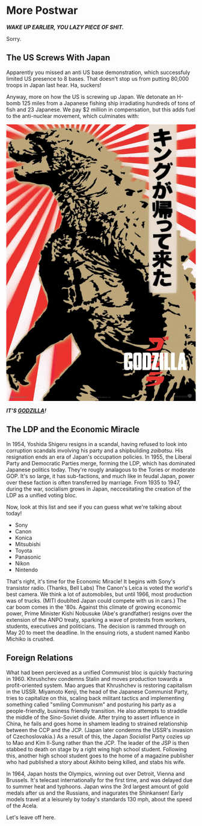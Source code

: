 # More Postwar

***WAKE UP EARLIER, YOU LAZY PIECE OF SHIT.***

Sorry.

## The US Screws With Japan

Apparently you missed an anti US base demonstration, which successfuly limited US presence to 8 bases. That doesn't stop us from putting 80,000 troops in Japan last hear. Ha, suckers!

Anyway, more on how the US is screwing up Japan. We detonate an H-bomb 125 miles from a Japanese fishing ship irradiating hundreds of tons of fish and 23 Japanese. We pay $2 million in compensation, but this adds fuel to the anti-nuclear movement, which culminates with:

![](../res/godzilla.jpg)

***IT'S [GODZILLA](www.youtube.com/watch?v=OX2VaVtFYfs)!***

## The LDP and the Economic Miracle

In 1954, Yoshida Shigeru resigns in a scandal, having refused to look into corruption scandals involving his party and a shipbuilding *zaibatsu*. His resignation ends an era of Japan's occupation policies. In 1955, the Liberal Party and Democratic Parties merge, forming the LDP, which has dominated Japanese politics today. They're rougly analagous to the Tories or moderate GOP. It's so large, it has sub-factions, and much like in feudal Japan, power over these faction is often transferred by marriage. From 1935 to 1947, during the war, socialism grows in Japan, neccesitating the creation of the LDP as a unified voting bloc.

Now, look at this list and see if you can guess what we're talking about today!

* Sony
* Canon
* Konica
* Mitsubishi
* Toyota
* Panasonic
* Nikon
* Nintendo

That's right, it's time for the Economic Miracle! It begins with Sony's transistor radio. (Thanks, Bell Labs) The Canon's Leica is voted the world's best camera. We think a lot of automobiles, but until 1966, most production was of trucks. (MITI doublted Japan could compete with us in cars.) The car boom comes in the '80s. Against this climate of growing economic power, Prime Minister Kishi Nobusuke (Abe's grandfather) resigns over the extension of the ANPO treaty, sparking a wave of protests from workers, students, executives and politicians. The decision is rammed through on May 20 to meet the deadline. In the ensuing riots, a student named Kanbo Michiko is crushed.

## Foreign Relations

What had been percieved as a unified Communist bloc is quickly fracturing in 1960. Khrushchev condemns Stalin and moves production towards a profit-oriented system. Mao argues that Khrushchev is restoring capitalism in the USSR. Miyamoto Kenji, the head of the Japanese Communist Party, tries to capitalize on this, scaling back militant tactics and implementing something called "smiling Communism" and posturing his party as a people-friendly, business friendly transition. He also attempts to straddle the middle of the Sino-Soviet divide. After trying to assert influence in China, he fails and goes home in shamem leading to strained relationship between the CCP and the JCP. (Japan later condemns the USSR's invasion of Czechoslovakia.) As a result of this, the Japan *Socialist* Party cozies up to Mao and Kim Il-Sung rather than the JCP. The leader of the JSP is then stabbed to death on stage by a right wing high school student. Following this, another high school student goes to the home of a magazine publisher who had published a story about Akihito being killed, and stabs his wife.

In 1964, Japan hosts the Olympics, winning out over Detroit, Vienna and Brussels. It's telecast internationally for the first time, and was delayed due to summer heat and typhoons. Japan wins the 3rd largest amount of gold medals after us and the Russians, and inagurates the Shinkansen! Early models travel at a leisurely by today's standards 130 mph, about the speed of the Acela.

Let's leave off here.
